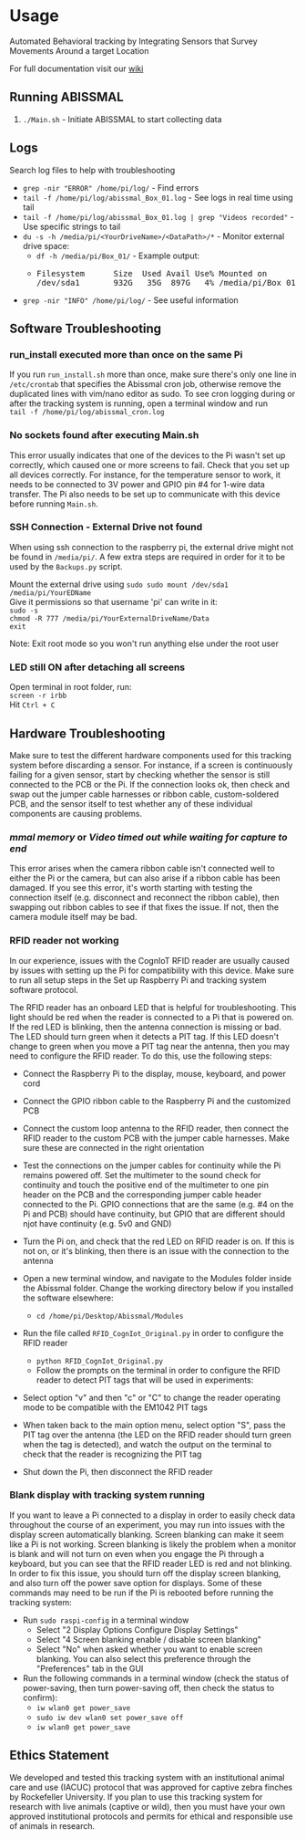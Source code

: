 # Usage

Automated Behavioral tracking by Integrating Sensors that Survey Movements Around a target Location

For full documentation visit our [wiki](https://github.com/lastralab/ABISSMAL/wiki)

## Running ABISSMAL

1. `./Main.sh` - Initiate ABISSMAL to start collecting data

## Logs

Search log files to help with troubleshooting

* `grep -nir "ERROR" /home/pi/log/` - Find errors
* `tail -f /home/pi/log/abissmal_Box_01.log` - See logs in real time using tail
* `tail -f /home/pi/log/abissmal_Box_01.log | grep "Videos recorded"` - Use specific strings to tail
* `du -s -h /media/pi/<YourDriveName>/<DataPath>/*` - Monitor external drive space:
    * `df -h /media/pi/Box_01/` - Example output:
    * <pre class="dark">
      Filesystem      Size  Used Avail Use% Mounted on
      /dev/sda1       932G   35G  897G   4% /media/pi/Box_01</pre>
* `grep -nir "INFO" /home/pi/log/` - See useful information

## Software Troubleshooting

### run_install executed more than once on the same Pi
If you run `run_install.sh` more than once, make sure there's only one line in `/etc/crontab` that specifies the Abissmal cron job, otherwise remove the duplicated lines with vim/nano editor as sudo. To see cron logging during or after the tracking system is running, open a terminal window and run <br />`tail -f /home/pi/log/abissmal_cron.log`

### No sockets found after executing Main.sh
This error usually indicates that one of the devices to the Pi wasn't set up correctly, which caused one or more screens to fail. Check that you set up all devices correctly. For instance, for the temperature sensor to work, it needs to be connected to 3V power and GPIO pin #4 for 1-wire data transfer. The Pi also needs to be set up to communicate with this device before running `Main.sh`.

### SSH Connection - External Drive not found
When using ssh connection to the raspberry pi, the external drive might not be found in `/media/pi/`. A few extra steps are required in order for it to be used by the `Backups.py` script.

Mount the external drive using `sudo sudo mount /dev/sda1 /media/pi/YourEDName`<br />
Give it permissions so that username 'pi' can write in it:<br />
`sudo -s`<br />
`chmod -R 777 /media/pi/YourExternalDriveName/Data` <br />
`exit`<br />

Note: Exit root mode so you won't run anything else under the root user

### LED still ON after detaching all screens
Open terminal in root folder, run:<br />
`screen -r irbb`<br />
Hit `Ctrl + C`

## Hardware Troubleshooting

Make sure to test the different hardware components used for this tracking system before discarding a sensor. For instance, if a screen is continuously failing for a given sensor, start by checking whether the sensor is still connected to the PCB or the Pi. If the connection looks ok, then check and swap out the jumper cable harnesses or ribbon cable, custom-soldered PCB, and the sensor itself to test whether any of these individual components are causing problems.

### _mmal memory_ or _Video timed out while waiting for capture to end_
This error arises when the camera ribbon cable isn't connected well to either the Pi or the camera, but can also arise if a ribbon cable has been damaged. If you see this error, it's worth starting with testing the connection itself (e.g. disconnect and reconnect the ribbon cable), then swapping out ribbon cables to see if that fixes the issue. If not, then the camera module itself may be bad.

### RFID reader not working
In our experience, issues with the CognIoT RFID reader are usually caused by issues with setting up the Pi for compatibility with this device. Make sure to run all setup steps in the Set up Raspberry Pi and tracking system software protocol.

The RFID reader has an onboard LED that is helpful for troubleshooting. This light should be red when the reader is connected to a Pi that is powered on. If the red LED is blinking, then the antenna connection is missing or bad. The LED should turn green when it detects a PIT tag. If this LED doesn't change to green when you move a PIT tag near the antenna, then you may need to configure the RFID reader. To do this, use the following steps:

- Connect the Raspberry Pi to the display, mouse, keyboard, and power cord

- Connect the GPIO ribbon cable to the Raspberry Pi and the customized PCB

- Connect the custom loop antenna to the RFID reader, then connect the RFID reader to the custom PCB with the jumper cable harnesses. Make sure these are connected in the right orientation

- Test the connections on the jumper cables for continuity while the Pi remains powered off. Set the multimeter to the sound check for continuity and touch the positive end of the multimeter to one pin header on the PCB and the corresponding jumper cable header connected to the Pi. GPIO connections that are the same (e.g. #4 on the Pi and PCB) should have continuity, but GPIO that are different should njot have continuity (e.g. 5v0 and GND)

- Turn the Pi on, and check that the red LED on RFID reader is on. If this is not on, or it's blinking, then there is an issue with the connection to the antenna

- Open a new terminal window, and navigate to the Modules folder inside the Abissmal folder. Change the working directory below if you installed the software elsewhere:

    - `cd /home/pi/Desktop/Abissmal/Modules`

- Run the file called `RFID_CognIot_Original.py` in order to configure the RFID reader

    - `python RFID_CognIot_Original.py`
    - Follow the prompts on the terminal in order to configure the RFID reader to detect PIT tags that will be used in experiments:

- Select option "v" and then "c" or "C" to change the reader operating mode to be compatible with the EM1042 PIT tags
- When taken back to the main option menu, select option "S", pass the PIT tag over the antenna (the LED on the RFID reader should turn green when the tag is detected), and watch the output on the terminal to check that the reader is recognizing the PIT tag

- Shut down the Pi, then disconnect the RFID reader

### Blank display with tracking system running

If you want to leave a Pi connected to a display in order to easily check data throughout the course of an experiment, you may run into issues with the display screen automatically blanking. Screen blanking can make it seem like a Pi is not working. Screen blanking is likely the problem when a monitor is blank and will not turn on even when you engage the Pi through a keyboard, but you can see that the RFID reader LED is red and not blinking. In order to fix this issue, you should turn off the display screen blanking, and also turn off the power save option for displays. Some of these commands may need to be run if the Pi is rebooted before running the tracking system:

- Run `sudo raspi-config` in a terminal window
  - Select "2 Display Options Configure Display Settings"
  - Select "4 Screen blanking enable / disable screen blanking" 
  - Select "No" when asked whether you want to enable screen blanking. You can also select this preference through the "Preferences" tab in the GUI
- Run the following commands in a terminal window (check the status of power-saving, then turn power-saving off, then check the status to confirm):
    - `iw wlan0 get power_save`
    - `sudo iw dev wlan0 set power_save off`
    - `iw wlan0 get power_save`

## Ethics Statement
We developed and tested this tracking system with an institutional animal care and use (IACUC) protocol that was approved for captive zebra finches by Rockefeller University. If you plan to use this tracking system for research with live animals (captive or wild), then you must have your own approved institutional protocols and permits for ethical and responsible use of animals in research.
